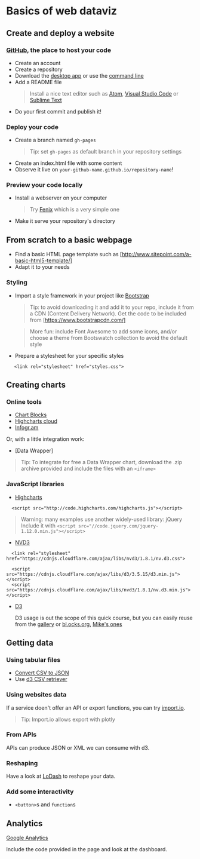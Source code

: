# Basics of web dataviz

## Create and deploy a website

### [GitHub](https://github.com), the place to host your code 
- Create an account
- Create a repository
- Download the [desktop app](https://desktop.github.com) or use the [command line](http://git-scm.com)
- Add a README file
  > Install a nice text editor such as [Atom](https://atom.io),
  [Visual Studio Code](https://code.visualstudio.com/) or
  [Sublime Text](https://www.sublimetext.com/)
- Do your first commit and publish it!

### Deploy your code
- Create a branch named `gh-pages`
  > Tip: set `gh-pages` as default branch in your repository settings
- Create an index.html file with some content
- Observe it live on `your-github-name.github.io/repository-name`!

### Preview your code locally
- Install a webserver on your computer
  > Try [Fenix](http://fenixwebserver.com/) which is a very simple one
- Make it serve your repository's directory

## From scratch to a basic webpage
- Find a basic HTML page template such as [http://www.sitepoint.com/a-basic-html5-template/]
- Adapt it to your needs

### Styling
- Import a style framework in your project like [Bootstrap](http://getbootstrap.com/)
  > Tip: to avoid downloading it and add it to your repo,
  include it from a CDN (Content Delivery Network). Get the 
  code to be included from [https://www.bootstrapcdn.com/]
  
  > More fun: include Font Awesome to add some icons, and/or
  choose a theme from Bootswatch collection to avoid the
  default style
- Prepare a stylesheet for your specific styles
 ```
    <link rel="stylesheet" href="styles.css">
 ```
 
 ## Creating charts
 
 ### Online tools
 - [Chart Blocks](http://www.chartblocks.com/en/)
 - [Highcharts cloud](https://cloud.highcharts.com/)
 - [Infogr.am](http://infogr.am)
 
 Or, with a little integration work:
 - [Data Wrapper]
 > Tip: To integrate for free a Data Wrapper chart, download the
 .zip archive provided and include the files with an `<iframe>`
 
 
### JavaScript libraries
- [Highcharts](http://www.highcharts.com/)
```
  <script src="http://code.highcharts.com/highcharts.js"></script>
```
> Warning: many examples use another widely-used library: jQuery
  Include it with `<script src="//code.jquery.com/jquery-1.12.0.min.js"></script>`

- [NVD3](http://nvd3.org/)
```
  <link rel="stylesheet" href="https://cdnjs.cloudflare.com/ajax/libs/nvd3/1.8.1/nv.d3.css">

  <script src="https://cdnjs.cloudflare.com/ajax/libs/d3/3.5.15/d3.min.js"></script>
  <script src="https://cdnjs.cloudflare.com/ajax/libs/nvd3/1.8.1/nv.d3.min.js"></script>
```

- [D3](https://d3js.org/)
  
  D3 usage is out the scope of this quick course, but you can
  easily reuse from the [gallery](https://github.com/mbostock/d3/wiki/Gallery)
  or [bl.ocks.org](http://bl.ocks.org/), [Mike's ones](http://bl.ocks.org/mbostock)

## Getting data

### Using tabular files
- [Convert CSV to JSON](http://www.csvjson.com/csv2json)
- Use [d3 CSV retriever](https://github.com/mbostock/d3/wiki/CSV)

### Using websites data
If a service doen't offer an API or export functions,
you can try [import.io](https://import.io).
> Tip: Import.io allows export with plotly

### From APIs
APIs can produce JSON or XML we can consume with d3.

### Reshaping
Have a look at [LoDash](https://lodash.com/) to reshape your data.

### Add some interactivity
- `<button>`s and `function`s

## Analytics
[Google Analytics](http://www.google.com/analytics/)

Include the code provided in the page and look at the dashboard.
